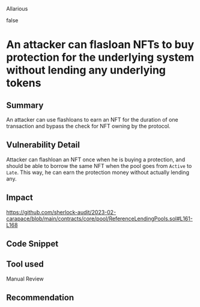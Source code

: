 Allarious

false

# An attacker can flasloan NFTs to buy protection for the underlying system without lending any underlying tokens

## Summary
An attacker can use flashloans to earn an NFT for the duration of one transaction and bypass the check for NFT owning by the protocol.

## Vulnerability Detail
Attacker can flashloan an NFT once when he is buying a protection, and should be able to borrow the same NFT when the pool goes from `Active` to `Late`. This way, he can earn the protection money without actually lending any.

## Impact
https://github.com/sherlock-audit/2023-02-carapace/blob/main/contracts/core/pool/ReferenceLendingPools.sol#L161-L168

## Code Snippet

## Tool used

Manual Review

## Recommendation
